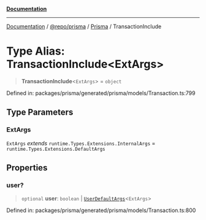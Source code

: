 [**Documentation**](../../../../../README.md)

***

[Documentation](../../../../../README.md) / [@repo/prisma](../../../README.md) / [Prisma](../README.md) / TransactionInclude

# Type Alias: TransactionInclude\<ExtArgs\>

> **TransactionInclude**\<`ExtArgs`\> = `object`

Defined in: packages/prisma/generated/prisma/models/Transaction.ts:799

## Type Parameters

### ExtArgs

`ExtArgs` *extends* `runtime.Types.Extensions.InternalArgs` = `runtime.Types.Extensions.DefaultArgs`

## Properties

### user?

> `optional` **user**: `boolean` \| [`UserDefaultArgs`](UserDefaultArgs.md)\<`ExtArgs`\>

Defined in: packages/prisma/generated/prisma/models/Transaction.ts:800
